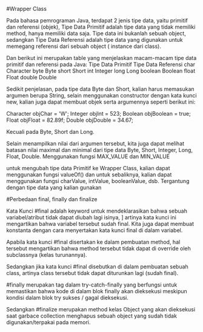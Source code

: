 #Wrapper Class

Pada bahasa pemrograman Java, terdapat 2 jenis tipe data, yaitu primitif dan referensi (objek), 
Tipe Data Primitif adalah tipe data yang tidak memiliki method, hanya memiliki data saja. Tipe data 
ini bukanlah sebuah object, sedangkan Tipe Data Referensi adalah tipe data yang digunakan untuk memegang 
referensi dari sebuah object ( instance dari class).

Dan berikut ini merupakan table yang menjelaskan macam-macam tipe data primitif dan referensi pada Java:
Tipe Data Primitif	Tipe Data Referensi
    char	              Character
    byte	                Byte
    short	                Short
     int	               Integer
     long	                Long
    boolean	             Boolean
     float	              Float
    double	              Double

Sedikit penjelasan, pada tipe data Byte dan Short, kalian harus memasukan argumen berupa String, selain 
menggunakan constructor dengan kata kunci new, kalian juga dapat membuat objek serta argumennya seperti 
berikut ini:

Character objChar = 'W';
Integer objInt = 523;
Boolean objBoolean = true;
Float objFloat = 82.89f;
Double objDouble = 34.67;

Kecuali pada Byte, Short dan Long.

Selain menampilkan nilai dari argumen tersebut, kita juga dapat melihat batasan nilai maximal dan minimal 
dari tipe data Byte, Short, Integer, Long, Float, Double. Menggunakan fungsi MAX_VALUE dan MIN_VALUE

untuk mengubah tipe data Primitif ke Wrapper Class, kalian dapat menggunakan fungsi valueOf() dan untuk sebaliknya, 
kalian dapat menggunakan fungsi charValue, intValue, booleanValue, dsb. Tergantung dengan tipe data yang kalian gunakan

#Perbedaan final, finally dan finalize

Kata Kunci #final adalah keyword untuk mendeklarasikan bahwa sebuah variabel/atribut tidak dapat diubah lagi isinya, ]
artinya kata kunci ini mengartikan bahwa variabel tersebut sudah final. Kita juga dapat membuat konstanta dengan cara 
menyertakan kata kunci final di dalam variabel.

Apabila kata kunci #final disertakan ke dalam pembuatan method, hal tersebut mengartikan bahwa method tersebut tidak 
dapat di override oleh subclassnya (kelas turunannya).

Sedangkan jika kata kunci #final disebutkan di dalam pembuatan sebuah class, artinya class tersebut tidak dapat 
diturunkan lagi (sudah final).

#finally merupakan tag dalam try-catch-finally yang berfungsi untuk memastikan bahwa kode di dalam blok finally akan 
dieksekusi meskipun kondisi dalam blok try sukses / gagal dieksekusi.

Sedangkan #finalize merupakan method kelas Object yang akan dieksekusi saat garbace collection menghapus sebuah object 
yang sudah tidak digunakan/terpakai pada memori.

